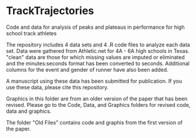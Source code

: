 # TrackTrajectories
Code and data for analysis of peaks and plateaus in performance for high school track athletes

The repository includes 4 data sets and 4 .R code files to analyze each data set. Data were gathered from Athletic.net for 4A - 6A high schools in Texas. "clean" data are those for which missing values are imputed or eliminated and the minutes:seconds format has been converted to seconds. Additional columns for the event and gender of runner have also been added.

A manuscript using these data has been submitted for publication. If you use these data, please cite this repository.

Graphics in this folder are from an older version of the paper that has been revised. Please go to the Code, Data, and Graphics folders for revised code, data and graphics.

The folder "Old Files" contains code and graphis from the first version of the paper.

